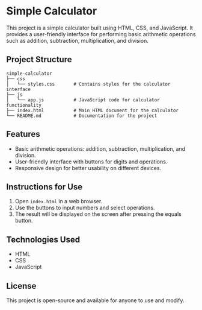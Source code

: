 # Simple Calculator

This project is a simple calculator built using HTML, CSS, and JavaScript. It provides a user-friendly interface for performing basic arithmetic operations such as addition, subtraction, multiplication, and division.

## Project Structure

```
simple-calculator
├── css
│   └── styles.css       # Contains styles for the calculator interface
├── js
│   └── app.js           # JavaScript code for calculator functionality
├── index.html           # Main HTML document for the calculator
└── README.md            # Documentation for the project
```

## Features

- Basic arithmetic operations: addition, subtraction, multiplication, and division.
- User-friendly interface with buttons for digits and operations.
- Responsive design for better usability on different devices.

## Instructions for Use

1. Open `index.html` in a web browser.
2. Use the buttons to input numbers and select operations.
3. The result will be displayed on the screen after pressing the equals button.

## Technologies Used

- HTML
- CSS
- JavaScript

## License

This project is open-source and available for anyone to use and modify.